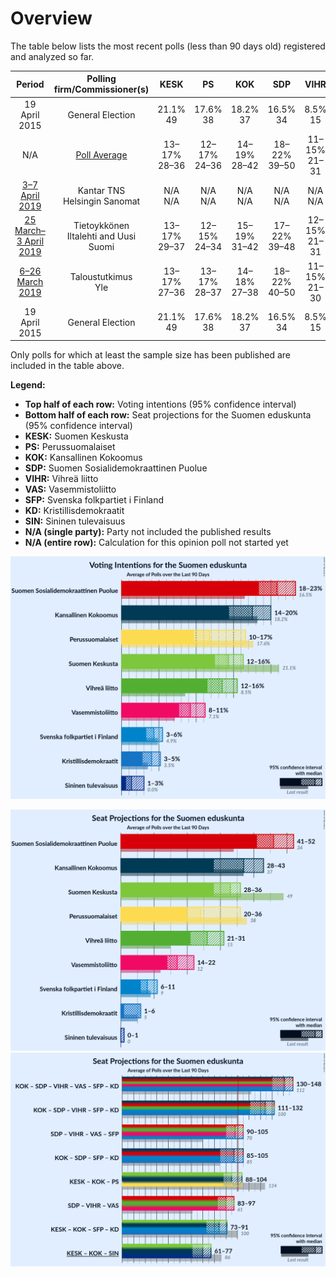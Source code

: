 # Overview

The table below lists the most recent polls (less than 90 days old) registered and analyzed so far.

| Period     | Polling firm/Commissioner(s) | KESK | PS | KOK | SDP | VIHR | VAS | SFP | KD | SIN |
|:----------:|:----------------------------:|:--:|:--:|:--:|:--:|:--:|:--:|:--:|:--:|:--:|
| 19 April 2015 | General Election | 21.1% <br> 49 | 17.6% <br> 38 | 18.2% <br> 37 | 16.5% <br> 34 | 8.5% <br> 15 | 7.1% <br> 12 | 4.9% <br> 9 | 3.5% <br> 5 | 0.0% <br> 0 |
| N/A | [Poll Average](average.html) | 13–17% <br> 28–36 | 12–17% <br> 24–36 | 14–19% <br> 28–42 | 18–22% <br> 39–50 | 11–15% <br> 21–31 | 8–11% <br> 14–22 | 3–6% <br> 6–11 | 3–5% <br> 1–6 | 1–3% <br> 0–1 |
| [3–7 April 2019](2019-04-07-KantarTNS.html) | Kantar TNS <br> Helsingin Sanomat | N/A <br> N/A | N/A <br> N/A | N/A <br> N/A | N/A <br> N/A | N/A <br> N/A | N/A <br> N/A | N/A <br> N/A | N/A <br> N/A | N/A <br> N/A |
| [25 March–3 April 2019](2019-04-03-Tietoykkönen.html) | Tietoykkönen <br> Iltalehti and Uusi Suomi | 13–17% <br> 29–37 | 12–15% <br> 24–34 | 15–19% <br> 31–42 | 17–22% <br> 39–48 | 12–15% <br> 21–31 | 8–11% <br> 13–21 | 3–5% <br> 6–10 | 3–5% <br> 3–7 | 1–3% <br> 0–1 |
| [6–26 March 2019](2019-03-26-Taloustutkimus.html) | Taloustutkimus <br> Yle | 13–17% <br> 27–36 | 13–17% <br> 28–37 | 14–18% <br> 27–38 | 18–22% <br> 40–50 | 11–15% <br> 21–30 | 8–12% <br> 16–22 | 3–6% <br> 6–11 | 3–5% <br> 0–6 | 1–2% <br> 0 |
| 19 April 2015 | General Election | 21.1% <br> 49 | 17.6% <br> 38 | 18.2% <br> 37 | 16.5% <br> 34 | 8.5% <br> 15 | 7.1% <br> 12 | 4.9% <br> 9 | 3.5% <br> 5 | 0.0% <br> 0 |

Only polls for which at least the sample size has been published are included in the table above.

**Legend:**
+ **Top half of each row:** Voting intentions (95% confidence interval)
+ **Bottom half of each row:** Seat projections for the Suomen eduskunta (95% confidence interval)
+ **KESK:** Suomen Keskusta
+ **PS:** Perussuomalaiset
+ **KOK:** Kansallinen Kokoomus
+ **SDP:** Suomen Sosialidemokraattinen Puolue
+ **VIHR:** Vihreä liitto
+ **VAS:** Vasemmistoliitto
+ **SFP:** Svenska folkpartiet i Finland
+ **KD:** Kristillisdemokraatit
+ **SIN:** Sininen tulevaisuus
+ **N/A (single party):** Party not included the published results
+ **N/A (entire row):** Calculation for this opinion poll not started yet


![Graph with voting intentions not yet produced](average.png "Voting Intentions")

![Graph with seats not yet produced](average-seats.png "Seats")
![Graph with coalitions seats not yet produced](average-coalitions-seats.png "Coalitions Seats")
